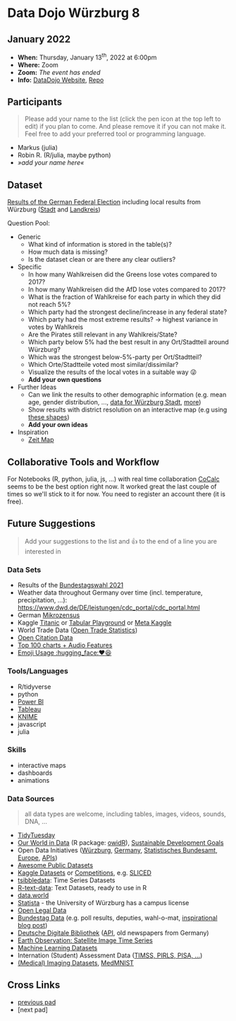 # Data Dojo Würzburg 8

## January 2022
 - **When:** Thursday, January 13<sup>th</sup>, 2022 at 6:00pm
 - **Where:** Zoom
 - **Zoom:** *The event has ended*
 - **Info:** [DataDojo Website](https://ddojo.github.io/), [Repo](https://github.com/ddojo/ddojo.github.io)

## Participants
> Please add your name to the list (click the pen icon at the top left to edit) if you plan to come. And please remove it if you can not make it. Feel free to add your preferred tool or programming language.
 - Markus (julia)
 - Robin R. (R/julia, maybe python)
 - *»add your name here«*

## Dataset

[Results of the German Federal Election](https://www.bundeswahlleiter.de/bundestagswahlen/2021/ergebnisse/opendata.html#39734920-0eaf-4633-8858-ae792d5d610b) including local results from Würzburg ([Stadt](https://www.wuerzburg.de/wahlen/Wahl-2021-09-26/09663000/praesentation/opendata.html) and [Landkreis](https://okvote.osrz-akdb.de/OK.VOTE_UF/BTW21/09679000/praesentation/index.html))

Question Pool:
- Generic
    - What kind of information is stored in the table(s)?
    - How much data is missing?
    - Is the dataset clean or are there any clear outliers?
- Specific
    - In how many Wahlkreisen did the Greens lose votes compared to 2017?
    - In how many Wahlkreisen did the AfD lose votes compared to 2017?
    - What is the fraction of Wahlkreise for each party in which they did not reach 5%?
    - Which party had the strongest decline/increase in any federal state?
    - Which party had the most extreme results? &rarr; highest variance in votes by Wahlkreis
    - Are the Pirates still relevant in any Wahlkreis/State?
    - Which party below 5% had the best result in any Ort/Stadtteil around Würzburg?
    - Which was the strongest below-5%-party per Ort/Stadtteil?
    - Which Orte/Stadtteile voted most similar/dissimilar?
    - Visualize the results of the local votes in a suitable way :stuck_out_tongue_winking_eye: 
    - **Add your own questions**
- Further Ideas
    - Can we link the results to other demographic information (e.g. mean age, gender distribution, ..., [data for Würzburg Stadt](https://opendata.wuerzburg.de/explore/dataset/stadtbezirke_altenquotient/), [more](https://www.destatis.de/DE/Themen/Gesellschaft-Umwelt/Bevoelkerung/Bevoelkerungsstand/_inhalt.html))
    - Show results with district resolution on an interactive map (e.g using [these shapes](https://gadm.org/index.html))
    - **Add your own ideas**
- Inspiration
    - [Zeit Map](https://www.zeit.de/politik/deutschland/2021-09/ergebnisse-bundestagswahl-gemeinde-karte)

## Collaborative Tools and Workflow

For Notebooks (R, python, julia, js, ...) with real time collaboration [CoCalc](https://cocalc.com) seems to be the best option right now. It worked great the last couple of times so we'll stick to it for now. You need to register an account there (it is free).


## Future Suggestions
> Add your suggestions to the list and :+1: to the end of a line you are interested in

### Data Sets
- Results of the [Bundestagswahl 2021](https://www.bundeswahlleiter.de/bundestagswahlen/2021/ergebnisse/opendata.html)
- Weather data throughout Germany over time (incl. temperature, precipitation, ...): https://www.dwd.de/DE/leistungen/cdc_portal/cdc_portal.html
- German [Mikrozensus](https://www.destatis.de/DE/Themen/Gesellschaft-Umwelt/Bevoelkerung/Haushalte-Familien/Methoden/mikrozensus.html)
- Kaggle [Titanic](https://www.kaggle.com/c/titanic) or [Tabular Playground](https://www.kaggle.com/competitions?hostSegmentIdFilter=8) or [Meta Kaggle](https://www.kaggle.com/kaggle/meta-kaggle)
- World Trade Data ([Open Trade Statistics](https://tradestatistics.io))
- [Open Citation Data](http://opencitations.net/download#coci)
- [Top 100 charts + Audio Features](https://github.com/rfordatascience/tidytuesday/blob/master/data/2021/2021-09-14/readme.md)
- [Emoji Usage :hugging_face::heart::laughing:](https://observablehq.com/@jenniferdaniel/unicode-emoji-mirror)

### Tools/Languages
- R/tidyverse
- python
- [Power BI](https://www.microsoft.com/en-US/download/details.aspx?id=58494)
- [Tableau](https://www.tableau.com)
- [KNIME](https://www.knime.com/)
- javascript
- julia


### Skills
- interactive maps
- dashboards
- animations

### Data Sources
> all data types are welcome, including tables, images, videos, sounds, DNA, ...

- [TidyTuesday](https://github.com/rfordatascience/tidytuesday)
- [Our World in Data](https://ourworldindata.org/) (R package: [owidR](https://github.com/piersyork/owidR)), [Sustainable Development Goals](https://sdg-tracker.org/)
- Open Data Initiatives ([Würzburg](https://opendata.wuerzburg.de/), [Germany](https://www.govdata.de/), [Statistisches Bundesamt](https://www.destatis.de/), [Europe](https://data.europa.eu/en), [APIs](https://bund.dev/))
- [Awesome Public Datasets](https://github.com/awesomedata/awesome-public-datasets)
- [Kaggle Datasets](https://www.kaggle.com/datasets) or [Competitions](https://kaggle.com/competitions), e.g. [SLICED](https://www.kaggle.com/search?q=Sliced+in%3Acompetitions)
- [tsibbledata](https://tsibbledata.tidyverts.org/reference/index.html): Time Series Datasets
- [R-text-data](https://github.com/EmilHvitfeldt/R-text-data): Text Datasets, ready to use in R
- [data.world](https://data.world/)
- [Statista](https://de.statista.com/) - the University of Würzburg has a campus license
- [Open Legal Data](https://de.openlegaldata.io/)
- [Bundestag Data](https://github.com/bundestag) (e.g. poll results, deputies, wahl-o-mat, [inspirational blog post](https://jollydata.blog/posts/2021-03-14-bundestag-part-iii/))
- [Deutsche Digitale Bibliothek](https://www.deutsche-digitale-bibliothek.de/newspaper) ([API](https://labs.deutsche-digitale-bibliothek.de/app/ddbapi/), old newspapers from Germany)
- [Earth Observation: Satellite Image Time Series](https://e-sensing.github.io/sitsbook)
- [Machine Learning Datasets](https://paperswithcode.com/datasets)
- Internation (Student) Assessment Data ([TIMSS, PIRLS, PISA, ...](https://pirls.bc.edu/databases-landing.html))
- [(Medical) Imaging Datasets](https://radiopaedia.org/articles/imaging-data-sets-artificial-intelligence), [MedMNIST](https://medmnist.com/)


## Cross Links
 - [previous pad](https://hackmd.io/x7zyXNyaSpOCRz8TGadleg)
 - [next pad]